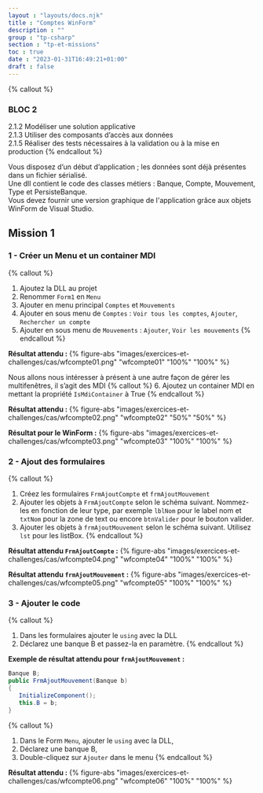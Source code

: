 ```yaml
---
layout : "layouts/docs.njk"
title : "Comptes WinForm"
description : ""
group : "tp-csharp"
section : "tp-et-missions"
toc : true
date : "2023-01-31T16:49:21+01:00"
draft : false
---
```

{% callout %}
### BLOC 2
2.1.2 Modéliser une solution applicative  
2.1.3 Utiliser des composants d’accès aux données  
2.1.5 Réaliser des tests nécessaires à la validation ou à la mise en production
{% endcallout %}

Vous disposez d’un début d’application ; les données sont déjà présentes dans un fichier sérialisé.  
Une dll contient le code des classes métiers : Banque, Compte, Mouvement, Type et PersisteBanque.  
Vous devez fournir une version graphique de l'application grâce aux objets WinForm de Visual Studio.

## Mission 1
### 1 - Créer un Menu et un container MDI
{% callout %}
1. Ajoutez la DLL au projet
2. Renommer `Form1` en `Menu`
3. Ajouter en menu principal `Comptes` et `Mouvements`
4. Ajouter en sous menu de `Comptes` : `Voir tous les comptes`, `Ajouter`, `Rechercher un compte`
5. Ajouter en sous menu de `Mouvements` : `Ajouter`, `Voir les mouvements`
{% endcallout %}

**Résultat attendu :**
   {% figure-abs "images/exercices-et-challenges/cas/wfcompte01.png" "wfcompte01" "100%" "100%" %}

Nous allons nous intéresser à présent à une autre façon de gérer les multifenêtres, il s’agit des MDI
{% callout %}
6. Ajoutez un container MDI en mettant la propriété `IsMdiContainer` à True
{% endcallout %}

**Résultat attendu :**
{% figure-abs "images/exercices-et-challenges/cas/wfcompte02.png" "wfcompte02" "50%" "50%" %}

**Résultat pour le WinForm :**
{% figure-abs "images/exercices-et-challenges/cas/wfcompte03.png" "wfcompte03" "100%" "100%" %}

### 2 - Ajout des formulaires
{% callout %}
1. Créez les formulaires `FrmAjoutCompte` et `frmAjoutMouvement`
2. Ajouter les objets à `FrmAjoutCompte` selon le schéma suivant. Nommez-les en fonction de leur type, par exemple `lblNom` pour le label nom et 
`txtNom` pour la zone de text ou encore `btnValider` pour le bouton valider.
3. Ajouter les objets à `frmAjoutMouvement` selon le schéma suivant. Utilisez `lst` pour les listBox.
{% endcallout %}

**Résultat attendu `FrmAjoutCompte` :**
{% figure-abs "images/exercices-et-challenges/cas/wfcompte04.png" "wfcompte04" "100%" "100%" %}

**Résultat attendu `frmAjoutMouvement` :**
{% figure-abs "images/exercices-et-challenges/cas/wfcompte05.png" "wfcompte05" "100%" "100%" %}

### 3 - Ajouter le code
{% callout %}
1. Dans les formulaires ajouter le `using` avec la DLL
2. Déclarez une banque B et passez-la en paramètre.
{% endcallout %}

**Exemple de résultat attendu pour `frmAjoutMouvement` :**
```csharp
Banque B;
public FrmAjoutMouvement(Banque b)
{
   InitializeComponent();
   this.B = b;
}
```

{% callout %}
1. Dans le Form `Menu`, ajouter le `using` avec la DLL,
2. Déclarez une banque B,
3. Double-cliquez sur `Ajouter` dans le menu
{% endcallout %}

**Résultat attendu :**
{% figure-abs "images/exercices-et-challenges/cas/wfcompte06.png" "wfcompte06" "100%" "100%" %}